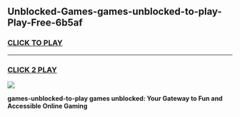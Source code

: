 
## Unblocked-Games-games-unblocked-to-play-Play-Free-6b5af
<h3>
<a href="https://premium76.site?title=games-unblocked-to-play&ref=21A">CLICK TO PLAY</a></h3>
<hr>

<h3>
<a href="https://premium76.site?title=games-unblocked-to-play&ref=21A">CLICK 2 PLAY</a>
  
</h3>

<a href="https://premium76.site?title=games-unblocked-to-play&ref=21A"><img src="https://clearcache.store/games.png"></a>


**games-unblocked-to-play games unblocked: Your Gateway to Fun and Accessible Online Gaming**
